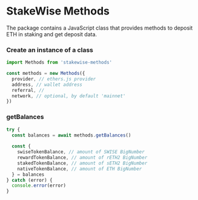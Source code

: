 # StakeWise Methods

The package contains a JavaScript class that provides
methods to deposit ETH in staking and get deposit data.

### Create an instance of a class
```js
import Methods from 'stakewise-methods'

const methods = new Methods({
  provider, // ethers.js provider
  address, // wallet address
  referral, // 
  network, // optional, by default 'mainnet'
})
```

### getBalances
```js
try {
  const balances = await methods.getBalances()
  
  const {
    swiseTokenBalance, // amount of SWISE BigNumber
    rewardTokenBalance, // amount of rETH2 BigNumber
    stakedTokenBalance, // amount of sETH2 BigNumber
    nativeTokenBalance, // amount of ETH BigNumber
  } = balances
} catch (error) {
  console.error(error)
}
```
